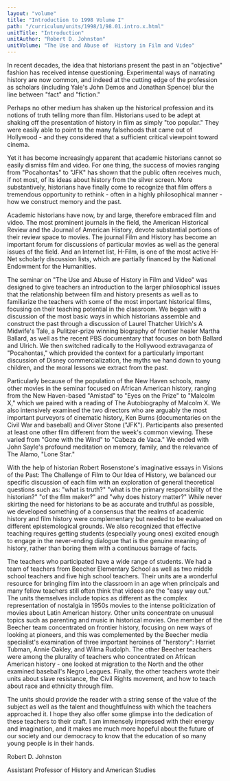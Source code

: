 ```yaml
---
layout: "volume"
title: "Introduction to 1998 Volume I"
path: "/curriculum/units/1998/1/98.01.intro.x.html"
unitTitle: "Introduction"
unitAuthor: "Robert D. Johnston"
unitVolume: "The Use and Abuse of  History in Film and Video"
---
```

<body>
 <p>
  In recent decades, the idea that historians present the past in an "objective" fashion has received intense questioning.  Experimental ways of narrating history are now common, and indeed at the cutting edge of the profession as scholars (including Yale's John Demos and Jonathan Spence) blur the line between "fact" and "fiction."
 </p>
 <p>
  Perhaps no other medium has shaken up the historical profession and its notions of truth telling more than film.  Historians used to be adept at shaking off the presentation of history in film as simply "too popular."  They were easily able to point to the many falsehoods that came out of Hollywood - and they considered that a sufficient critical viewpoint toward cinema.
 </p>
 <p>
  Yet it has become increasingly apparent that academic historians cannot so easily dismiss film and video.  For one thing, the success of movies ranging from "Pocahontas" to "JFK" has shown that the public often receives much, if not most, of its ideas about history from the silver screen.  More substantively, historians have finally come to recognize that film offers a tremendous opportunity to rethink - often in a highly philosophical manner - how we construct memory and the past.
 </p>
 <p>
  Academic historians have now, by and large, therefore embraced film and video.  The most prominent journals in the field, the American Historical Review and the Journal of American History, devote substantial portions of their review space to movies.  The journal Film and History has become an important forum for discussions of particular movies as well as the general issues of the field.  And an Internet list, H-Film, is one of the most active H-Net scholarly discussion lists, which are partially financed by the National Endowment for the Humanities.
 </p>
 <p>
  The seminar on "The Use and Abuse of History in Film and Video" was designed to give teachers an introduction to the larger philosophical issues that the relationship between film and history presents as well as to familiarize the teachers with some of the most important historical films, focusing on their teaching potential in the classroom.  We began with a discussion of the most basic ways in which historians assemble and construct the past through a discussion of Laurel Thatcher Ulrich's A Midwife's Tale, a Pulitzer-prize winning biography of frontier healer Martha Ballard, as well as the recent PBS documentary that focuses on both Ballard and Ulrich.  We then switched radically to the Hollywood extravaganza of "Pocahontas," which provided the context for a particularly important discussion of Disney commercialization, the myths we hand down to young children, and the moral lessons we extract from the past.
 </p>
 <p>
  Particularly because of the population of the New Haven schools, many other movies in the seminar focused on African American history, ranging from the New Haven-based "Amistad" to "Eyes on the Prize" to "Malcolm X," which we paired with a reading of The Autobiography of Malcolm X.  We also intensively examined the two directors who are arguably the most important purveyors of cinematic history, Ken Burns (documentaries on the Civil War and baseball) and Oliver Stone ("JFK").  Participants also presented at least one other film different from the week's common viewing.  These varied from "Gone with the Wind" to "Cabeza de Vaca."  We ended with John Sayle's profound meditation on memory, family, and the relevance of The Alamo, "Lone Star."
 </p>
 <p>
  With the help of historian Robert Rosenstone's imaginative essays in Visions of the Past:  The Challenge of Film to Our Idea of History, we balanced our specific discussion of each film with an exploration of general theoretical questions such as: "what is truth?" "what is the primary responsibility of the historian?" "of the film maker?" and "why does history matter?"  While never skirting the need for historians to be as accurate and truthful as possible, we developed something of a consensus that the realms of academic history and film history were complementary but needed to be evaluated on different epistemological grounds.  We also recognized that effective teaching requires getting students (especially young ones) excited enough to engage in the never-ending dialogue that is the genuine meaning of history, rather than boring them with a continuous barrage of facts.
 </p>
 <p>
  The teachers who participated have a wide range of students.  We had a team of teachers from Beecher Elementary School as well as two middle school teachers and five high school teachers.  Their units are a wonderful resource for bringing film into the classroom in an age when principals and many fellow teachers still often think that videos are the "easy way out."  The units themselves include topics as different as the complex representation of nostalgia in 1950s movies to the intense politicization of movies about Latin American history.  Other units concentrate on unusual topics such as parenting and music in historical movies.  One member of the Beecher team concentrated on frontier history, focusing on new ways of looking at pioneers, and this was complemented by the Beecher media specialist's examination of three important heroines of "herstory": Harriet Tubman, Annie Oakley, and Wilma Rudolph.  The other Beecher teachers were among the plurality of teachers who concentrated on African American history - one looked at migration to the North and the other examined baseball's Negro Leagues.  Finally, the other teachers wrote their units about slave resistance, the Civil Rights movement, and how to teach about race and ethnicity through film.
 </p>
 <p>
  The units should provide the reader with a string sense of the value of the subject as well as the talent and thoughtfulness with which the teachers approached it.  I hope they also offer some glimpse into the dedication of these teachers to their craft.  I am immensely impressed with their energy and imagination, and it makes me much more hopeful about the future of our society and our democracy to know that the education of so many young people is in their hands.
 </p>
 <p>
  Robert D. Johnston
 </p>
 <p>
  Assistant Professor of History and American Studies
 </p>

</body>